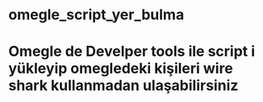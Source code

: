 # omegle_script_yer_bulma
# Omegle de Develper tools ile script i yükleyip omegledeki kişileri wire shark kullanmadan ulaşabilirsiniz

